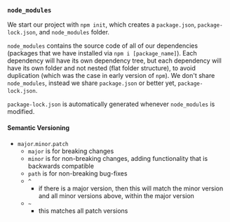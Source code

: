 ### `node_modules`
We start our project with `npm init`, which creates a `package.json`, `package-lock.json`, and `node_modules` folder.

`node_modules` contains the source code of all of our dependencies (packages that we have installed via `npm i [package_name]`).  Each dependency will have its own dependency tree, but each dependency will have its own folder and not nested (flat folder structure), to avoid duplication (which was the case in early version of `npm`).  We don't share `node_modules`, instead we share `package.json` or better yet, `package-lock.json`.

`package-lock.json` is automatically generated whenever `node_modules` is modified.  

#### Semantic Versioning
- `major`.`minor`.`patch`
   - `major` is for breaking changes
   - `minor` is for non-breaking changes, adding functionality that is backwards compatible
   - `path` is for non-breaking bug-fixes
   - `^`
      - if there is a major version, then this will match the minor version and all minor versions above, within the major version
   - `~`
      - this matches all patch versions    